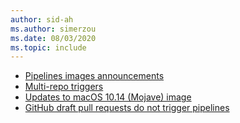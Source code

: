 ```yaml
---
author: sid-ah
ms.author: simerzou
ms.date: 08/03/2020
ms.topic: include
---
```


- [Pipelines images announcements](#pipelines-images-announcements)
- [Multi-repo triggers](#multi-repo-triggers)
- [Updates to macOS 10.14 (Mojave) image](#updates-to-macos-1014-mojave-image)
- [GitHub draft pull requests do not trigger pipelines](#github-draft-pull-requests-do-not-trigger-pipelines)